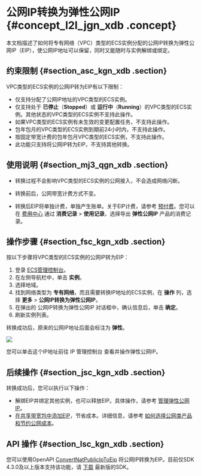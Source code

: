 # 公网IP转换为弹性公网IP {#concept_l2l_jgn_xdb .concept}

本文档描述了如何将专有网络（VPC）类型的ECS实例分配的公网IP转换为弹性公网IP（EIP），使公网IP地址可以保留，同时又能随时与实例解绑或绑定。

## 约束限制 {#section_asc_kgn_xdb .section}

VPC类型的ECS实例的公网IP转为EIP有以下限制：

-   仅支持分配了公网IP地址的VPC类型的ECS实例。
-   仅支持处于 **已停止**（**Stopped**）或 **运行中**（**Running**）的VPC类型的ECS实例。其他状态的VPC类型的ECS实例不支持此操作。
-   如果VPC类型的ECS实例有未生效的变更配置任务，不支持此操作。
-   包年包月的VPC类型的ECS实例到期前24小时内，不支持此操作。
-   按固定带宽计费的包年包月VPC类型的ECS实例，不支持此操作。
-   此功能只支持将公网IP转为EIP，不支持其他转换。

## 使用说明 {#section_mj3_qgn_xdb .section}

-   转换过程不会影响VPC类型的ECS实例的公网接入，不会造成网络闪断。

-   转换前后，公网带宽计费方式不变。

-   转换后EIP将单独计费，单独产生账单。关于EIP计费，请参考 [预付费](../../cn.zh-CN/产品定价/预付费.md#)。您可以在 [费用中心](https://expense.console.aliyun.com/#/account/home) 通过 **消费记录** \> **使用记录**，选择导出 **弹性公网IP** 产品的消费记录。


## 操作步骤 {#section_fsc_kgn_xdb .section}

按以下步骤将VPC类型的ECS实例的公网IP转为EIP：

1.  登录 [ECS管理控制台](https://ecs.console.aliyun.com/?spm=a2c4g.11186623.2.9.FNEORG#/home)。
2.  在左侧导航栏中，单击 **实例**。
3.  选择地域。
4.  找到网络类型为 **专有网络**，而且需要转换IP地址的ECS实例，在 **操作** 列，选择 **更多** \> **公网IP转换为弹性公网IP**。
5.  在弹出的 公网IP转换为弹性公网IP 对话框中，确认信息后，单击 **确定**。
6.  刷新实例列表。

转换成功后，原来的公网IP地址后面会标注为 **弹性**。

![](http://static-aliyun-doc.oss-cn-hangzhou.aliyuncs.com/assets/img/9657/5473_zh-CN.png)

您可以单击这个IP地址前往 IP 管理控制台 查看并操作弹性公网IP。

## 后续操作 {#section_jsc_kgn_xdb .section}

转换成功后，您可以执行以下操作：

-   解绑EIP并绑定其他实例，也可以释放EIP。具体操作，请参考 [管理弹性公网IP](https://help.aliyun.com/document_detail/51995.html)。
-   [在共享带宽包中添加EIP](https://help.aliyun.com/document_detail/55919.html#h2-2-eip)，节省成本。详细信息，请参考 [如何选择公网类产品和节约公网成本](https://help.aliyun.com/document_detail/53402.html)。

## API 操作 {#section_lsc_kgn_xdb .section}

您可以使用OpenAPI [ConvertNatPublicIpToEip](../cn.zh-CN/API参考/网络/ConvertNatPublicIpToEip.md#) 将公网IP转换为EIP。目前仅SDK 4.3.0及以上版本支持该功能，请 [下载](https://help.aliyun.com/document_detail/25699.html) 最新版的SDK。

